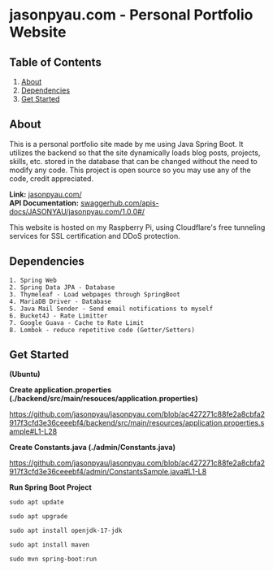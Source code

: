# jasonpyau.com - Personal Portfolio Website

## Table of Contents
<ol>
  <li><a href="#about">About</a></li>
  <li><a href="#dependencies">Dependencies</a></li>
  <li><a href="#get-started">Get Started</a></li>
</ol>


## About
This is a personal portfolio site made by me using Java Spring Boot. It utilizes the backend so that the site dynamically loads blog posts, projects, skills, etc. stored in the database that can be changed without the need to modify any code. This project is open source so you may use any of the code, credit appreciated. 

**Link:** <a href="https://jasonpyau.com">jasonpyau.com/</a>
<br>
**API Documentation:** <a href="https://app.swaggerhub.com/apis-docs/JASONYAU/jasonpyau.com/1.0.0#/">swaggerhub.com/apis-docs/JASONYAU/jasonpyau.com/1.0.0#/</a>

This website is hosted on my Raspberry Pi, using Cloudflare's free tunneling services for SSL certification and DDoS protection.

## Dependencies
```
1. Spring Web
2. Spring Data JPA - Database
3. Thymeleaf - Load webpages through SpringBoot
4. MariaDB Driver - Database
5. Java Mail Sender - Send email notifications to myself
6. Bucket4J - Rate Limitter
7. Google Guava - Cache to Rate Limit
8. Lombok - reduce repetitive code (Getter/Setters)
```

## Get Started
**(Ubuntu)**

**Create application.properties (./backend/src/main/resouces/application.properties)**

https://github.com/jasonpyau/jasonpyau.com/blob/ac427271c88fe2a8cbfa2917f3cfd3e36ceeebf4/backend/src/main/resources/application.properties.sample#L1-L28

**Create Constants.java (./admin/Constants.java)**

https://github.com/jasonpyau/jasonpyau.com/blob/ac427271c88fe2a8cbfa2917f3cfd3e36ceeebf4/admin/ConstantsSample.java#L1-L8

**Run Spring Boot Project**
```
sudo apt update

sudo apt upgrade

sudo apt install openjdk-17-jdk

sudo apt install maven

sudo mvn spring-boot:run
```
